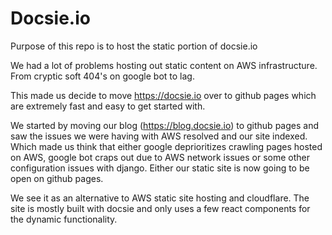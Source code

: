# Docsie.io
Purpose of this repo is to host the static portion of docsie.io

We had a lot of problems hosting out static content on AWS infrastructure. From cryptic soft 404's on google bot to lag. 

This made us decide to move https://docsie.io over to github pages which are extremely fast and easy to get started with.

We started by moving our blog (https://blog.docsie.io) to github pages and saw the issues we were having with AWS resolved and our
site indexed. Which made us think that either google deprioritizes crawling pages hosted on AWS, google bot craps out due to AWS
network issues or some other configuration issues with django. Either our static site is now going to be open on github pages.

We see it as an alternative to AWS static site hosting and cloudflare. The site is mostly built with docsie and only uses a few
react components for the dynamic functionality.
